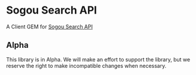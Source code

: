 # Sogou Search API

A Client GEM for [Sogou Search API](http://apihome.sogou.com/document/ss/doc1-1.jsp)

## Alpha

This library is in Alpha. We will make an effort to support the library, but we reserve the right to make incompatible
changes when necessary.
